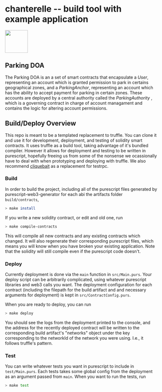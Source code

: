 # chanterelle -- build tool with example application
<img src=https://github.com/f-o-a-m/purescript-web3/blob/master/purescript-web3-logo.png width="75">

## Parking DOA

The Parking DOA is an a set of smart contracts that encapsulate a _User_, representing an account which is granted permission to park in certains geographical zones, and a _ParkingAnchor_, representing an account which has the ability to accept payment for parking in certain zones. These accounts are deployed by a central authority called the _ParkingAuthority_ , which is a governing contract in charge of account managament and contains the logic for altering account permissions.

## Build/Deploy Overview
This repo is meant to be a templated replacement to truffle. You can clone it and use it for development, deployment, and testing of solidity smart contracts. It uses truffle as a build tool, taking advantage of it's bundled compiler. However it allows for deployment and testing to be written in purescript, hopefully freeing us from some of the nonsense we ocassionally have to deal with when prototyping and deploying with truffle. We also recommend [cliquebait](https://github.com/f-o-a-m/cliquebait) as a replacement for testrpc. 

### Build
In order to build the project, including all of the purescript files generated by purescript-web3-generator for each abi
the artifacts folder `build/contracts`,
```bash
> make install
```

If you write a new solidity contract, or edit and old one, run
```bash
> make compile-contracts
```

This will compile all new contracts and any existing contracts which changed. It will also regenerate their 
corresponding purescript files, which means you will know when you have broken your existing application. Note that
the solidity will still compile even if the purescript code doesn't.


### Deploy
Currently deployment is done via the `main` function in `src/Main.purs`. Your deploy script can be arbitrarily complicated,
using whatever purescript libraries and web3 calls you want. The deployment configuration for each contract (including 
the filepath for the build artifact and and necessary arguments for deployment) is kept in `src/ContractConfig.purs`.

When you are ready to deploy, you can run
```bash
> make deploy
```

You should see the logs from the deployment printed to the console, and the address for the recently deployed contract will
be written to the corresponding build artifact's "networks" object under the key corresponding to the networkId of the
network you were using. I.e., it follows truffle's pattern.

### Test
You can write whatever tests you want in purescript to include in `test/Main.purs`. Each tests takes some global config
from the deployment as an argument passed from `main`. When you want to run the tests, run

```bash
> make test
```

